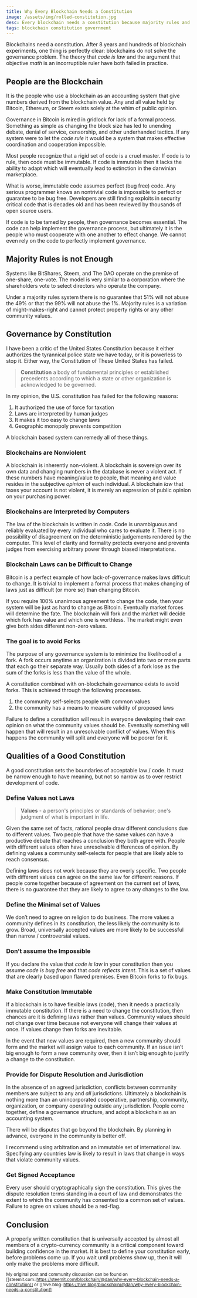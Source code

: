 ```yaml
---
title: Why Every Blockchain Needs a Constitution
image: /assets/img/rolled-constitution.jpg
desc: Every blockchain needs a constitution because majority rules and computer code is not enough.
tags: blockchain constitution government
---
```


Blockchains need a constitution. After 8 years and hundreds of blockchain experiments, one thing is perfectly clear: blockchains do not solve the governance problem. The theory that _code is law_ and the argument that objective _math_ is an incorruptible ruler have both failed in practice.

## People are the Blockchain

It is the people who use a blockchain as an accounting system that give numbers derived from the blockchain value. Any and all value held by Bitcoin, Ethereum, or Steem exists solely at the whim of public opinion.

Governance in Bitcoin is mired in gridlock for lack of a formal process. Something as simple as changing the block size has led to unending debate, denial of service, censorship, and other underhanded tactics. If any system were to let the  _code rule_  it would be a system that makes effective coordination and cooperation impossible.

Most people recognize that a rigid set of code is a cruel master. If code is to rule, then code must be immutable. If code is immutable then it lacks the ability to adapt which will eventually lead to extinction in the darwinian marketplace.

What is worse, immutable code assumes perfect (bug free) code. Any serious programmer knows an nontrivial code is impossible to perfect or guarantee to be bug free. Developers are still finding exploits in security critical code that is decades old and has been reviewed by thousands of open source users.

If code is to be tamed by people, then governance becomes essential. The code can help implement the governance process, but ultimately it is the people who must cooperate with one another to effect change. We cannot even rely on the code to perfectly implement governance.

## Majority Rules is not Enough

Systems like BitShares, Steem, and The DAO operate on the premise of one-share, one-vote. The model is very similar to a corporation where the shareholders vote to select directors who operate the company.

Under a majority rules system there is no guarantee that 51% will not abuse the 49% or that the 99% will not abuse the 1%. Majority rules is a variation of might-makes-right and cannot protect property rights or any other community values.

## Governance by Constitution

I have been a critic of the United States Constitution because it either authorizes the tyrannical police state we have today, or it is powerless to stop it. Either way, the Constitution of These United States has failed.

> **Constitution**  a body of fundamental principles or established precedents according to which a state or other organization is acknowledged to be governed.

In my opinion, the U.S. constitution has failed for the following reasons:

1.  It authorized the use of force for taxation
2.  Laws are interpreted by human judges
3.  It makes it too easy to change laws
4.  Geographic monopoly prevents competition

A blockchain based system can remedy all of these things.

### Blockchains are Nonviolent

A blockchain is inherently non-violent. A blockchain is sovereign over its own data and changing numbers in the database is never a violent act. If these numbers have meaning/value to people, that meaning and value resides in the subjective  _opinion_  of each individual. A blockchain  _law_  that taxes your account is not violent, it is merely an expression of public opinion on your purchasing power.

### Blockchains are Interpreted by Computers

The law of the blockchain is written in  _code_. Code is unambiguous and reliably evaluated by every individual who cares to evaluate it. There is no possibility of disagreement on the deterministic judgements rendered by the computer. This level of clarity and formality protects everyone and prevents judges from exercising arbitrary power through biased interpretations.

### Blockchain Laws can be Difficult to Change

Bitcoin is a perfect example of how lack-of-governance makes laws difficult to change. It is trivial to implement a formal process that makes changing of laws just as difficult (or more so) than changing Bitcoin.

If you require 100% unanimous agreement to change the code, then your system will be just as hard to change as Bitcoin. Eventually market forces will determine the fate. The blockchain will fork and the market will decide which fork has value and which one is worthless. The market might even give both sides different non-zero values.

### The goal is to avoid Forks

The purpose of any governance system is to minimize the likelihood of a fork. A fork occurs anytime an organization is divided into two or more parts that each go their separate way. Usually both sides of a fork lose as the sum of the forks is less than the value of the whole.

A constitution combined with on-blockchain governance exists to avoid forks. This is achieved through the following processes.

1.  the community self-selects people with common values
2.  the community has a means to measure validity of proposed laws

Failure to define a constitution will result in everyone developing their own opinion on what the community values should be. Eventually something will happen that will result in an unresolvable conflict of values. When this happens the community will split and everyone will be poorer for it.

## Qualities of a Good Constitution

A good constitution sets the boundaries of acceptable law / code. It must be narrow enough to have meaning, but not so narrow as to over restrict development of code.

### Define Values not Laws

> **Values**  - a person's principles or standards of behavior; one's judgment of what is important in life.

Given the same set of facts, rational people draw different conclusions due to different values. Two people that have the same values can have a productive debate that reaches a conclusion they both agree with. People with different values often have unresolvable differences of opinion. By defining values a community self-selects for people that are likely able to reach consensus.

Defining laws does not work because they are overly specific. Two people with different values can agree on the same law for different reasons. If people come together because of agreement on the current set of laws, there is no guarantee that they are likely to agree to any changes to the law.

### Define the Minimal set of Values

We don’t need to agree on religion to do business. The more values a community defines in its constitution, the less likely the community is to grow. Broad, universally accepted values are more likely to be successful than narrow / controversial values.

### Don’t assume the Impossible

If you declare the value that  _code is law_  in your constitution then you assume  _code is bug free_  and that  _code reflects intent_. This is a set of values that are clearly based upon flawed premises. Even Bitcoin forks to fix bugs.

### Make Constitution Immutable

If a blockchain is to have flexible laws (code), then it needs a practically immutable constitution. If there is a need to change the constitution, then chances are it is defining laws rather than values. Community values should not change over time because not everyone will change their values at once. If values change then forks are inevitable.

In the event that new values are required, then a new community should form and the market will assign value to each community. If an issue isn’t big enough to form a new community over, then it isn’t big enough to justify a change to the constitution.

### Provide for Dispute Resolution and Jurisdiction

In the absence of an agreed jurisdiction, conflicts between community members are subject to any and  _all_  jurisdictions. Ultimately a blockchain is nothing more than an unincorporated cooperative, partnership, community, organization, or company operating outside any jurisdiction. People come together, define a governance structure, and adopt a blockchain as an accounting system.

There will be disputes that go beyond the blockchain. By planning in advance, everyone in the community is better off.

I recommend using arbitration and an immutable set of international law. Specifying any countries law is likely to result in laws that change in ways that violate community values.

### Get Signed Acceptance

Every user should cryptographically sign the constitution. This gives the dispute resolution terms standing in a court of law and demonstrates the extent to which the community has consented to a common set of values. Failure to agree on values should be a red-flag.

## Conclusion

A properly written constitution that is universally accepted by almost all members of a crypto-currency community is a critical component toward building confidence in the market. It is best to define your constitution early, before problems come up. If you wait until problems show up, then it will only make the problems more difficult.

<sub>My original post and community discussion can be found on [[steemit.com::https://steemit.com/blockchain/@dan/why-every-blockchain-needs-a-constitution]] or [[hive.blog::https://hive.blog/blockchain/@dan/why-every-blockchain-needs-a-constitution]]</sub>
